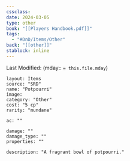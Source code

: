 ```yaml
---
cssclass: 
date: 2024-03-05
type: other
book: "[[Players Handbook.pdf]]"
tags:
  - "#DnD/Items/Other"
back: "[[other]]"
stablock: inline
---
```

Last Modified: (mday:: `= this.file.mday`)


```statblock
layout: Items
source: "SRD"
name: "Potpourri"
image: 
category: "Other"
cost: "5 cp"
rarity: "mundane"

ac: ""

damage: ""
damage_type: ""
properties: ""

description: "A fragrant bowl of potpourri."
```